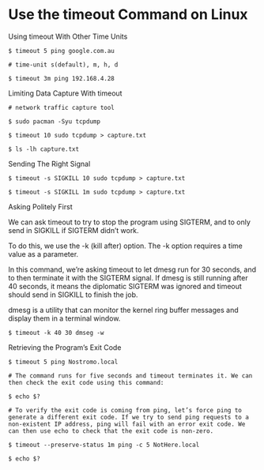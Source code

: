# Use the timeout Command on Linux

Using timeout With Other Time Units

```
$ timeout 5 ping google.com.au

# time-unit s(default), m, h, d

$ timeout 3m ping 192.168.4.28
```

Limiting Data Capture With timeout

```
# network traffic capture tool

$ sudo pacman -Syu tcpdump

$ timeout 10 sudo tcpdump > capture.txt

$ ls -lh capture.txt
```

Sending The Right Signal

```
$ timeout -s SIGKILL 10 sudo tcpdump > capture.txt

$ timeout -s SIGKILL 1m sudo tcpdump > capture.txt
```

Asking Politely First

We can ask timeout to try to stop the program using SIGTERM, and to only send in SIGKILL if SIGTERM didn’t work.

To do this, we use the -k (kill after) option. The -k option requires a time value as a parameter.

In this command, we’re asking timeout to let dmesg run for 30 seconds, and to then terminate it with the SIGTERM signal. If dmesg is still running after 40 seconds, it means the diplomatic SIGTERM was ignored and timeout should send in SIGKILL to finish the job.

dmesg is a utility that can monitor the kernel ring buffer messages and display them in a terminal window.

```
$ timeout -k 40 30 dmseg -w
```

Retrieving the Program’s Exit Code

```
$ timeout 5 ping Nostromo.local

# The command runs for five seconds and timeout terminates it. We can then check the exit code using this command:

$ echo $?

# To verify the exit code is coming from ping, let’s force ping to generate a different exit code. If we try to send ping requests to a non-existent IP address, ping will fail with an error exit code. We can then use echo to check that the exit code is non-zero.

$ timeout --preserve-status 1m ping -c 5 NotHere.local

$ echo $?
```
